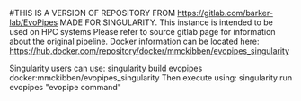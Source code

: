 #THIS IS A VERSION OF REPOSITORY FROM https://gitlab.com/barker-lab/EvoPipes MADE FOR SINGULARITY. This instance is intended to be used on HPC systems Please refer to source gitlab page for information about the original pipeline. Docker information can be located here: https://hub.docker.com/repository/docker/mmckibben/evopipes_singularity

Singularity users can use: 
singularity build evopipes docker:mmckibben/evopipes_singularity
Then execute using: 
singularity run evopipes "evopipe command"

